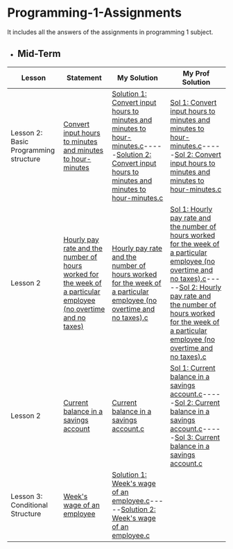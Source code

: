 # Programming-1-Assignments
It includes all the answers of the assignments in programming 1 subject.

  - ## Mid-Term

  
Lesson | Statement| My Solution | My Prof Solution |
|--|--|--|--|
Lesson 2: Basic Programming structure | [Convert input hours to minutes and minutes to hour-minutes](https://github.com/p3uj/Programming-1-Assignments/blob/662ede14b7bb6b2094e8eec2e87e0fd7cfa5c90a/Convert%20input%20hours%20to%20minutes%20and%20minutes%20to%20hour-minutes.md)| [Solution 1: Convert input hours to minutes and minutes to hour-minutes.c](https://github.com/p3uj/Programming-1-Assignments/blob/88541412908eb4341079e810a58516f30140481b/Solution%201:%20Convert%20input%20hours%20to%20minutes%20and%20minutes%20to%20hour-minutes.c)-----[Solution 2: Convert input hours to minutes and minutes to hour-minutes.c](https://github.com/p3uj/Programming-1-Assignments/blob/8e1245bed00f166ba161f972d9932b3d7ab0b113/Solution%202:%20Convert%20input%20hours%20to%20minutes%20and%20minutes%20to%20hour-minutes.c)| [Sol 1: Convert input hours to minutes and minutes to hour-minutes.c](https://github.com/p3uj/Programming-1-Assignments/blob/3b8a022b29122b9398497929b04dc918df14c8c8/Sol%201:%20Convert%20input%20hours%20to%20minutes%20and%20minutes%20to%20hour-minutes.c)-----[Sol 2: Convert input hours to minutes and minutes to hour-minutes.c](https://github.com/p3uj/Programming-1-Assignments/blob/0baa53b8197adab054a1ef74c8cea54ae341d813/Sol%202:%20Convert%20input%20hours%20to%20minutes%20and%20minutes%20to%20hour-minutes.c)
Lesson 2 | [Hourly pay rate and the number of hours worked for the week of a particular employee (no overtime and no taxes)](https://github.com/p3uj/Programming-1-Assignments/blob/709e22329925f6b69c6dfa14099ff7aa7e43ebcf/Hourly%20pay%20rate%20and%20the%20number%20of%20hours%20worked%20for%20the%20week%20of%20a%20particular%20employee%20(no%20overtime%20and%20no%20taxes).md)| [Hourly pay rate and the number of hours worked for the week of a particular employee (no overtime and no taxes).c](https://github.com/p3uj/Programming-1-Assignments/blob/9eb186e5959584d02e84abb008f271fc254285ce/Hourly%20pay%20rate%20and%20the%20number%20of%20hours%20worked%20for%20the%20week%20of%20a%20particular%20employee%20(no%20overtime%20and%20no%20taxes).c)| [Sol 1: Hourly pay rate and the number of hours worked for the week of a particular employee (no overtime and no taxes).c](https://github.com/p3uj/Programming-1-Assignments/blob/1c759f8fbd5b127440a622575453566b77213f8c/Sol%201:%20Hourly%20pay%20rate%20and%20the%20number%20of%20hours%20worked%20for%20the%20week%20of%20a%20particular%20employee%20(no%20overtime%20and%20no%20taxes).c)-----[Sol 2: Hourly pay rate and the number of hours worked for the week of a particular employee (no overtime and no taxes).c](https://github.com/p3uj/Programming-1-Assignments/blob/d4bc63d42f3ac299ac6573eef96f290e9f220c75/Sol%202:%20Hourly%20pay%20rate%20and%20the%20number%20of%20hours%20worked%20for%20the%20week%20of%20a%20particular%20employee%20(no%20overtime%20and%20no%20taxes).c)
Lesson 2 | [Current balance in a savings account](https://github.com/p3uj/Programming-1-Assignments/blob/b1a9ec96c24883154f7c40d5b09e0fe457c374e4/Current%20balance%20in%20a%20savings%20account.md)| [Current balance in a savings account.c](https://github.com/p3uj/Programming-1-Assignments/blob/e76abf881f87a18381da2554b1822d823d39efe6/Current%20balance%20in%20a%20savings%20account.c)| [Sol 1: Current balance in a savings account.c](https://github.com/p3uj/Programming-1-Assignments/blob/7cb748f2e51dfd26e3a9646df60e6d3d60492d2c/Sol%201:%20Current%20balance%20in%20a%20savings%20account.c)-----[Sol 2: Current balance in a savings account.c](https://github.com/p3uj/Programming-1-Assignments/blob/1d1988b4f15e49cf25057ae0f19a0969c05be81c/Sol%202:%20Current%20balance%20in%20a%20savings%20account.c)-----[Sol 3: Current balance in a savings account.c](https://github.com/p3uj/Programming-1-Assignments/blob/04dfe5aeaf6f8608e45fb56f657ee09288e2872f/Sol%203:%20Current%20balance%20in%20a%20savings%20account.c)
Lesson 3: Conditional Structure| [Week's wage of an employee](https://github.com/p3uj/Programming-1-Assignments/blob/913ab8de1d13b88ea1d26a9e7e4e82422841bdab/Week's%20wage%20of%20an%20employee.md)| [Solution 1: Week's wage of an employee.c](https://github.com/p3uj/Programming-1-Assignments/blob/87603cde575367cb3ee7fb53c5691e4f5f309ffb/Solution%201:%20Week's%20wage%20of%20an%20employee.c)-----[Solution 2: Week's wage of an employee.c](https://github.com/p3uj/Programming-1-Assignments/blob/9e9452e0965f69397d8e1d70f17ccf4136d20f58/Solution%202:%20Week's%20wage%20of%20an%20employee.c)

